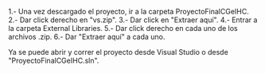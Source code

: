 1.- Una vez descargado el proyecto, ir a la carpeta ProyectoFinalCGeIHC.
2.- Dar click derecho en "vs.zip".
3.- Dar click en "Extraer aquí".
4.- Entrar a la carpeta External Libraries.
5.- Dar click derecho en cada uno de los archivos .zip.
6.- Dar "Extraer aquí" a cada uno.

Ya se puede abrir y correr el proyecto desde Visual Studio o desde "ProyectoFinalCGeIHC.sln".
